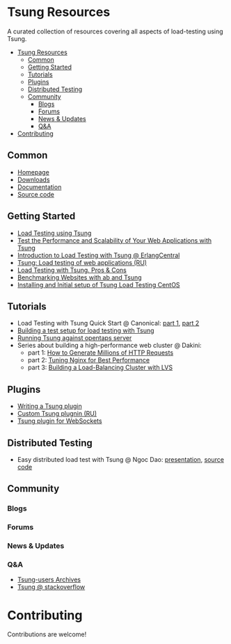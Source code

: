 # Tsung Resources
A curated collection of resources covering all aspects of load-testing using Tsung.

- [Tsung Resources](#tsung-resources)
	- [Common](#common)
    - [Getting Started](#getting-started)
    - [Tutorials](#tutorials)
    - [Plugins](#plugins)
    - [Distributed Testing](#distributed-testing)
    - [Community](#community)
        - [Blogs](#blogs)
        - [Forums](#forums)
        - [News & Updates](#news--updates)
        - [Q&A](#qa)
- [Contributing](#contributing)

## Common

- [Homepage](http://tsung.erlang-projects.org/)
- [Downloads](http://tsung.erlang-projects.org/dist/)
- [Documentation](http://tsung.erlang-projects.org/user_manual/index.html)
- [Source code](https://github.com/processone/tsung/)

## Getting Started

- [Load Testing using Tsung](https://engineering.helpshift.com/2014/tsung/)
- [Test the Performance and Scalability of Your Web Applications with Tsung](https://beebole.com/blog/erlang/test-performance-and-scalability-of-your-web-applications-with-tsung/)
- [Introduction to Load Testing with Tsung @ ErlangCentral](https://erlangcentral.org/wiki/index.php?title=Introduction_to_Load_Testing_with_Tsung)
- [Tsung: Load testing of web applications (RU)](https://habrahabr.ru/post/132459/)
- [Load Testing with Tsung. Pros & Cons](https://getcookie.wordpress.com/2013/02/13/load-testing-with-tsung/)
- [Benchmarking Websites with ab and Tsung ](https://www.rsreese.com/benchmarking-websites-with-ab-and-tsung/)
- [Installing and Initial setup of Tsung Load Testing CentOS](http://whatizee.blogspot.com.by/2015/01/installing-and-initial-setup-of-tsung_21.html)

## Tutorials

- Load Testing with Tsung Quick Start @ Canonical: [part 1](http://voices.canonical.com/isd/2010/11/14/load-testing-with-tsung-quick-start/), [part 2](http://voices.canonical.com/isd/2010/12/10/tsung-quick-start-part-2/)
- [Building a test setup for load testing with Tsung](https://hml.io/2015/08/04/loadtesting-with-tsung-and-multiple-ips/)
- [Running Tsung against opentaps server](http://www.opentaps.org/docs/index.php/Running_Tsung_against_opentaps_server)
- Series about building a high-performance web cluster @ Dakini:
	- part 1: [How to Generate Millions of HTTP Requests](http://dak1n1.com/blog/14-http-load-generate/)
	- part 2: [Tuning Nginx for Best Performance](http://dak1n1.com/blog/12-nginx-performance-tuning/)
	- part 3: [Building a Load-Balancing Cluster with LVS](http://dak1n1.com/blog/13-load-balancing-lvs/)

## Plugins

- [Writing a Tsung plugin](http://web.archive.org/web/20150208112949/http://www.process-one.net/en/wiki/Writing_a_Tsung_plugin/)
- [Custom Tsung plugnin (RU)](http://lin-techdet.blogspot.com.by/2013/04/tsung.html)
- [Tsung plugin for WebSockets](https://github.com/wulczer/tsung_ws)

## Distributed Testing

- Easy distributed load test with Tsung @ Ngoc Dao: [presentation](http://www.slideshare.net/ngocdaothanh/tsung-13985127), [source code](https://github.com/ngocdaothanh/tsart)

## Community

### Blogs

### Forums

### News & Updates

### Q&A

- [Tsung-users Archives](http://lists.process-one.net/pipermail/tsung-users/)
- [Tsung @ stackoverflow](http://stackoverflow.com/questions/tagged/tsung)

# Contributing

Contributions are welcome!

